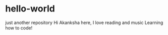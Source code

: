 # hello-world
just another repository
Hi
Akanksha here, I love reading and music
Learning how to code!
